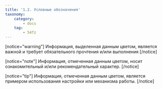 ```yaml
---
title: '1.2. Условные обозначения'
taxonomy:
    category:
        - docs
    tag:
        - 54fz
---
```


[notice="warning"]
Информация, выделенная данным цветом, является важной и требует обязательного прочтения и/или выполнения
[/notice]

[notice="note"]
Информация, отмеченная данным цветом, носит ознакомительный и/или рекомендательный характер.
[/notice]

[notice="tip"]
Информация, отмеченная данным цветом, является примером использования настройки или механизма работы.
[/notice]
